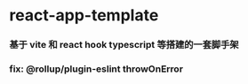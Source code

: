 # react-app-template

### 基于 vite 和 react hook typescript 等搭建的一套脚手架

### fix: @rollup/plugin-eslint throwOnError
